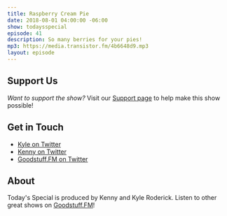 ```yaml
---
title: Raspberry Cream Pie
date: 2018-08-01 04:00:00 -06:00
show: todaysspecial
episode: 41
description: So many berries for your pies!
mp3: https://media.transistor.fm/4b6648d9.mp3
layout: episode
---
```


## Support Us
*Want to support the show?* Visit our [Support page](https://goodstuff.fm/support) to help make this show possible!

## Get in Touch
- [Kyle on Twitter](http://twitter.com/dogburps)
- [Kenny on Twitter](http://twitter.com/kennyroderick_)
- [Goodstuff.FM on Twitter](http://twitter.com/goodstufffm)

## About
Today's Special is produced by Kenny and Kyle Roderick. Listen to other great shows on [Goodstuff.FM](http://goodstuff.fm/shows)!